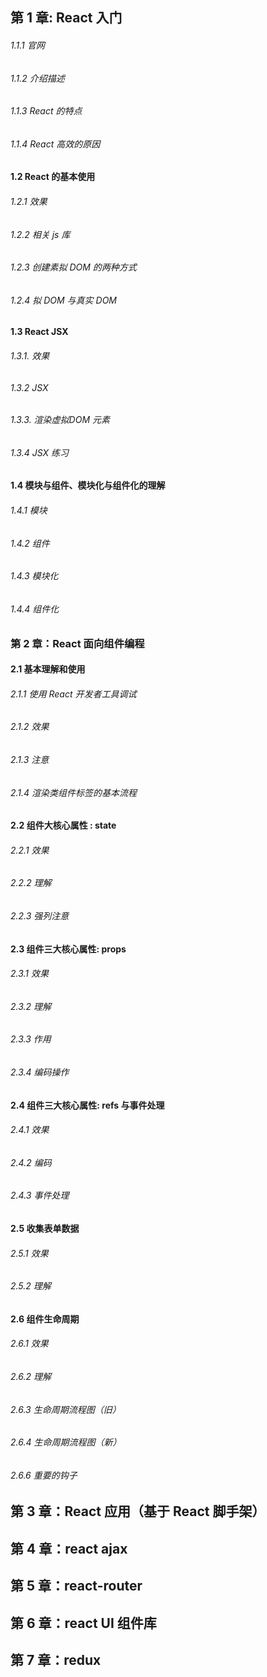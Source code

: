 ## 第 1 章: React 入门

###### 1.1.1 官网 

###### 1.1.2 介绍描述

###### 1.1.3 React 的特点

###### 1.1.4 React 高效的原因

#### 1.2 React 的基本使用

###### 1.2.1 效果

###### 1.2.2 相关 js 库

###### 1.2.3 创建素拟 DOM 的两种方式

###### 1.2.4  拟 DOM 与真实 DOM  

#### 1.3 React JSX

###### 1.3.1. 效果

###### 1.3.2  JSX

###### 1.3.3. 渲染虚拟DOM 元素

###### 1.3.4  JSX 练习

#### 1.4 模块与组件、模块化与组件化的理解

###### 1.4.1 模块

###### 1.4.2 组件

###### 1.4.3 模块化

###### 1.4.4 组件化



### 第 2 章：React 面向组件编程

#### 2.1 基本理解和使用

###### 2.1.1 使用 React 开发者工具调试

###### 2.1.2 效果 

###### 2.1.3 注意

###### 2.1.4 渲染类组件标签的基本流程

#### 2.2 组件大核心属性 : state

###### 2.2.1 效果

###### 2.2.2 理解

###### 2.2.3  强列注意

#### 2.3 组件三大核心属性: props

###### 2.3.1 效果

###### 2.3.2 理解

###### 2.3.3 作用

###### 2.3.4 编码操作

#### 2.4 组件三大核心属性: refs 与事件处理

###### 2.4.1 效果

###### 2.4.2 编码 

###### 2.4.3 事件处理 

#### 2.5 收集表单数据

###### 2.5.1 效果

###### 2.5.2 理解

#### 2.6 组件生命周期

###### 2.6.1 效果

###### 2.6.2 理解

###### 2.6.3 生命周期流程图（旧）

###### 2.6.4 生命周期流程图（新）

###### 2.6.6 重要的钩子



## 第 3 章：React 应用（基于 React 脚手架）

## 第 4 章：react ajax 

## 第 5 章：react-router 

## 第 6 章：react UI 组件库

## 第 7 章：redux

